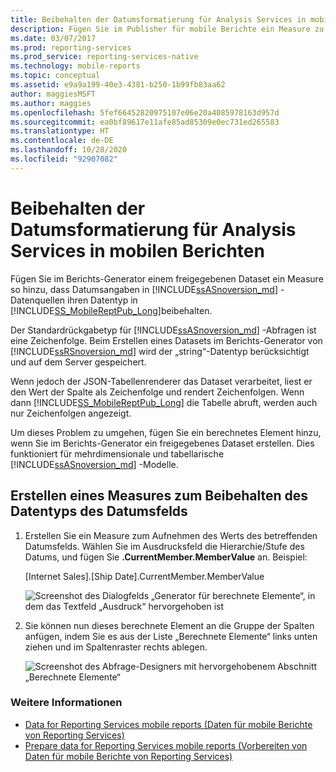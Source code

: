 ```yaml
---
title: Beibehalten der Datumsformatierung für Analysis Services in mobilen Berichten | Reporting Services | Microsoft-Dokumentation
description: Fügen Sie im Publisher für mobile Berichte ein Measure zu einem freigegebenen Dataset im Berichts-Generator hinzu, damit Datumsangaben in Analysis Services-Datenquellen ihren Datentyp beibehalten.
ms.date: 03/07/2017
ms.prod: reporting-services
ms.prod_service: reporting-services-native
ms.technology: mobile-reports
ms.topic: conceptual
ms.assetid: e9a9a199-40e3-4381-b250-1b99fb83aa62
author: maggiesMSFT
ms.author: maggies
ms.openlocfilehash: 5fef66452820975107e06e20a4085978163d957d
ms.sourcegitcommit: ea0bf89617e11afe85ad85309e0ec731ed265583
ms.translationtype: HT
ms.contentlocale: de-DE
ms.lasthandoff: 10/28/2020
ms.locfileid: "92907082"
---
```

# <a name="retain-date-formatting-for-analysis-services-in-mobile-reports"></a>Beibehalten der Datumsformatierung für Analysis Services in mobilen Berichten
Fügen Sie im Berichts-Generator einem freigegebenen Dataset ein Measure so hinzu, dass Datumsangaben in [!INCLUDE[ssASnoversion_md](../../includes/ssasnoversion-md.md)] -Datenquellen ihren Datentyp in [!INCLUDE[SS_MobileReptPub_Long](../../includes/ss-mobilereptpub-short.md)]beibehalten.

Der Standardrückgabetyp für [!INCLUDE[ssASnoversion_md](../../includes/ssasnoversion-md.md)] -Abfragen ist eine Zeichenfolge.  Beim Erstellen eines Datasets im Berichts-Generator von [!INCLUDE[ssRSnoversion_md](../../includes/ssrsnoversion-md.md)] wird der „string“-Datentyp berücksichtigt und auf dem Server gespeichert. 

Wenn jedoch der JSON-Tabellenrenderer das Dataset verarbeitet, liest er den Wert der Spalte als Zeichenfolge und rendert Zeichenfolgen.  Wenn dann [!INCLUDE[SS_MobileReptPub_Long](../../includes/ss-mobilereptpub-long.md)] die Tabelle abruft, werden auch nur Zeichenfolgen angezeigt.

Um dieses Problem zu umgehen, fügen Sie ein berechnetes Element hinzu, wenn Sie im Berichts-Generator ein freigegebenes Dataset erstellen. Dies funktioniert für mehrdimensionale und tabellarische [!INCLUDE[ssASnoversion_md](../../includes/ssasnoversion-md.md)] -Modelle.

## <a name="create-a-measure-to-retain-a-date-field-data-type"></a>Erstellen eines Measures zum Beibehalten des Datentyps des Datumsfelds

1. Erstellen Sie ein Measure zum Aufnehmen des Werts des betreffenden Datumsfelds. Wählen Sie im Ausdrucksfeld die Hierarchie/Stufe des Datums, und fügen Sie **.CurrentMember.MemberValue** an. Beispiel:
 
   [Internet Sales].[Ship Date].CurrentMember.MemberValue
   
   ![Screenshot des Dialogfelds „Generator für berechnete Elemente“, in dem das Textfeld „Ausdruck“ hervorgehoben ist](../../reporting-services/mobile-reports/media/ssas-calculated-member-report-builder.png)
   
2. Sie können nun dieses berechnete Element an die Gruppe der Spalten anfügen, indem Sie es aus der Liste „Berechnete Elemente“ links unten ziehen und im Spaltenraster rechts ablegen.  

   ![Screenshot des Abfrage-Designers mit hervorgehobenem Abschnitt „Berechnete Elemente“](../../reporting-services/mobile-reports/media/ssas-query-designer-calculated-member-report-builder.png) 
   
### <a name="see-also"></a>Weitere Informationen

-  [Data for Reporting Services mobile reports (Daten für mobile Berichte von Reporting Services)](../../reporting-services/mobile-reports/data-for-reporting-services-mobile-reports.md)
-  [Prepare data for Reporting Services mobile reports (Vorbereiten von Daten für mobile Berichte von Reporting Services)](../../reporting-services/mobile-reports/prepare-data-for-reporting-services-mobile-reports.md)

